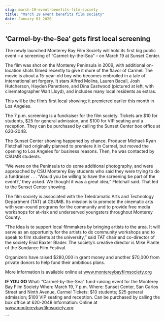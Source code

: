 ```yaml
---
slug: march-19-event-benefits-film-society
title: "March 19 event benefits film society"
date: January 01 2020
---
```


 
<h2>‘Carmel-by-the-Sea’ gets first local screening</h2>
<p>
  The newly launched Monterey Bay Film Society will hold its first big public
  event – a screening of “Carmel-by-the-Sea” – on March 19 at Sunset Center.
</p>
<p>
  The film was shot on the Monterey Peninsula in 2009, with additional
  on-location shots filmed recently to give it more of the flavor of Carmel. The
  movie is about a 15-year-old boy who becomes embroiled in a tale of
  international art forgery. It stars Alfred Molina, Lauren Bacall, Josh
  Hutcherson, Hayden Panettiere, and Dina Eastwood (pictured at left, with
  cinematographer Walt Lloyd), and includes many local residents as extras.
</p>
<p>
  This will be the film’s first local showing; it premiered earlier this month
  in Los Angeles.
</p>
<p>
  The 7 p.m. screening is a fundraiser for the film society. Tickets are $10 for
  students, $25 for general admission, and $100 for VIP seating and a reception.
  They can be purchased by calling the Sunset Center box office at 620-2048.
</p>
<p>
  The Sunset Center showing happened by chance. Producer Michael-Ryan Fletchall
  had originally planned to premiere it in Carmel, but moved the opening to Los
  Angeles for business reasons. Then, he was contacted by CSUMB students.
</p>
<p>
  “We were on the Peninsula to do some additional photography, and were
  approached by CSU Monterey Bay students who said they were trying to do a
  fundraiser . . . ‘Would you be willing to have the screening be part of the
  event?,’ they asked. We thought it was a great idea,” Fletchall said. That led
  to the Sunset Center showing.
</p>
<p>
  The film society is associated with the Teledramatic Arts and Technology
  Department (TAT) at CSUMB. Its mission is to promote the cinematic arts with
  year-round programs for the community and to provide free media workshops for
  at-risk and underserved youngsters throughout Monterey County.
</p>
<p>
  “The idea is to support local filmmakers by bringing artists to the area. It
  will serve as an opportunity for the artists to do community workshops and to
  speak to film students at the university,” said TAT chair and co-director of
  the society Enid Baxter Blader. The society’s creative director is Mike Plante
  of the Sundance Film Festival.
</p>
<p>
  Organizers have raised $280,000 in grant money and another $70,000 from
  private donors to help fund their ambitious plans.
</p>
<p>
  More information is available online at
  <a
    href="https://www.montereybayfilmsociety.org"
    title="www.montereybayfilmsociety.org"
    >www.montereybayfilmsociety.org</a
  >
</p>
<p>
  <strong>IF YOU GO</strong> What: “Carmel-by-the-Sea” fund-raising event for
  the Monterey Bay Film Society When: March 19, 7 p.m. Where: Sunset Center, San
  Carlos Street and Ninth Avenue, Carmel Tickets: $10 students; $25 general
  admission; $100 VIP seating and reception. Can be purchased by calling the box
  office at 620-2048 Information: Online at
  <a
    href="https://www.montereybayfilmsociety.org"
    title="www.montereybayfilmsociety.org"
    >www.montereybayfilmsociety.org</a
  >
</p>
<p></p>
<p></p>
```
